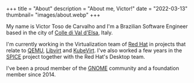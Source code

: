 +++
title = "About"
description = "About me, Victor!"
date = "2022-03-13"
thumbnail= "images/about.webp"
+++

My name is Victor Toso de Carvalho and I'm a Brazilian Software Engineer based
in the city of [Colle di Val d'Elsa][], Italy.

I'm currently working in the Virtualization team of [Red Hat][] in projects
that relate to [QEMU][], [Libvirt][] and [KubeVirt][]. I've also worked a few
years in the [SPICE][] project together with the Red Hat's Desktop team.

I've been a proud member of the [GNOME][] community and a foundation member
since 2014.

[Colle di Val d'Elsa]: https://en.wikipedia.org/wiki/Colle_di_Val_d%27Elsa
[Red Hat]: https://www.redhat.com
[QEMU]: https://www.qemu.org/
[Libvirt]: https://libvirt.org/
[KubeVirt]: https://kubevirt.io/
[SPICE]: https://www.spice-space.org/
[GNOME]: https://www.gnome.org/
